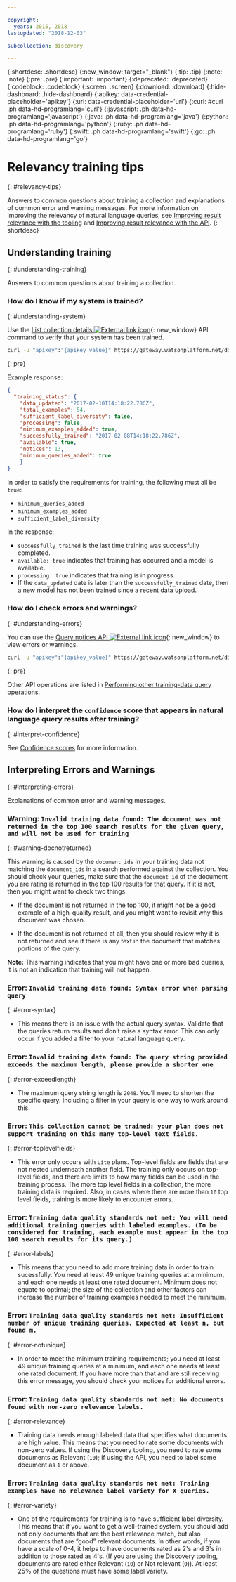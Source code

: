 ```yaml
---

copyright:
  years: 2015, 2018
lastupdated: "2018-12-03"

subcollection: discovery

---
```


{:shortdesc: .shortdesc}
{:new_window: target="_blank"}
{:tip: .tip}
{:note: .note}
{:pre: .pre}
{:important: .important}
{:deprecated: .deprecated}
{:codeblock: .codeblock}
{:screen: .screen}
{:download: .download}
{:hide-dashboard: .hide-dashboard}
{:apikey: data-credential-placeholder='apikey'} 
{:url: data-credential-placeholder='url'}
{:curl: #curl .ph data-hd-programlang='curl'}
{:javascript: .ph data-hd-programlang='javascript'}
{:java: .ph data-hd-programlang='java'}
{:python: .ph data-hd-programlang='python'}
{:ruby: .ph data-hd-programlang='ruby'}
{:swift: .ph data-hd-programlang='swift'}
{:go: .ph data-hd-programlang='go'}

# Relevancy training tips
{: #relevancy-tips}

 Answers to common questions about training a collection and explanations of common error and warning messages. For more information on improving the relevancy of natural language queries, see [Improving result relevance with the tooling](/docs/services/discovery/train-tooling.html) and [Improving result relevance with the API](/docs/services/discovery/train.html).
{: shortdesc}

## Understanding training
{: #understanding-training}

Answers to common questions about training a collection.

### How do I know if my system is trained?
{: #understanding-system}

Use the [List collection details ![External link icon](../../icons/launch-glyph.svg "External link icon")](https://{DomainName}/apidocs/discovery#get-collection-details){: new_window} API command to verify that your system has been trained.  

```bash
curl -u "apikey":"{apikey_value}" https://gateway.watsonplatform.net/discovery/api/v1/environments/{environment_id}/collections/{collection_id}?version=2017-11-07"
```
{: pre}

Example response:

```json
{
  "training_status": {
    "data_updated": "2017-02-10T14:18:22.786Z",
    "total_examples": 54,
    "sufficient_label_diversity": false,
    "processing": false,
    "minimum_examples_added": true,
    "successfully_trained": "2017-02-08T14:18:22.786Z",
    "available": true,
    "notices": 13,
    "minimum_queries_added": true    
    }
}
```

In order to satisfy the requirements for training, the following must all be `true`:
- `minimum_queries_added`
- `minimum_examples_added`
- `sufficient_label_diversity`   

In the response:
- `successfully_trained` is the last time training was successfully completed. 
- `available: true` indicates that training has occurred and a model is available.
- `processing: true` indicates that training is in progress.
-  If the `data_updated` date is later than the `successfully_trained` date, then a new model has not been trained since a recent data upload.  

### How do I check errors and warnings?
{: #understanding-errors}

You can use the [Query notices API ![External link icon](../../icons/launch-glyph.svg "External link icon")](https://{DomainName}/apidocs/discovery#query-system-notices){: new_window} to view errors or warnings.  

```bash
curl -u "apikey":"{apikey_value}" https://gateway.watsonplatform.net/discovery/api/v1/environments/{environment_id}/collections/{collection_id}/notices?version=2017-11-07"
```
{: pre}

Other API operations are listed in [Performing other training-data query operations](/docs/services/discovery/train.html#training-data-operations).

### How do I interpret the `confidence` score that appears in natural language query results after training?
{: #interpret-confidence}

See [Confidence scores](/docs/services/discovery/train-tooling.html#confidence) for more information.  

## Interpreting Errors and Warnings
{: #interpreting-errors}

Explanations of common error and warning messages.

### Warning: `Invalid training data found: The document was not returned in the top 100 search results for the given query, and will not be used for training`
{: #warning-docnotreturned}

This warning is caused by the `document_ids` in your training data not matching the `document_ids` in a search performed against the collection. You should check your queries, make sure that the `document_id` of the document you are rating is returned in the top 100 results for that query. If it is not, then you might want to check two things:  

- If the document is not returned in the top 100, it might not be a good example of a high-quality result, and you might want to revisit why this document was chosen.  

- If the document is not returned at all, then you should review why it is not returned and see if there is any text in the document that matches portions of the query.  

**Note:** This warning indicates that you might have one or more bad queries, it is not an indication that training will not happen.  

### Error: `Invalid training data found: Syntax error when parsing query`
{: #error-syntax}

- This means there is an issue with the actual query syntax. Validate that the queries return results and don’t raise a syntax error. This can only occur if you added a filter to your natural language query.

### Error: `Invalid training data found: The query string provided exceeds the maximum length, please provide a shorter one`
{: #error-exceedlength}

- The maximum query string length is `2048`. You’ll need to shorten the specific query. Including a filter in your query is one way to work around this.  

### Error: `This collection cannot be trained: your plan does not support training on this many top-level text fields.`
{: #error-toplevelfields}

- This error only occurs with `Lite` plans. Top-level fields are fields that are not nested underneath another field. The training only occurs on top-level fields, and there are limits to how many fields can be used in the training process. The more top level fields in a collection, the more training data is required. Also, in cases where there are more than `10` top level fields, training is more likely to encounter errors. 

### Error: `Training data quality standards not met: You will need additional training queries with labeled examples. (To be considered for training, each example must appear in the top 100 search results for its query.)`
{: #error-labels}

- This means that you need to add more training data in order to train sucessfully. You need at least 49 unique training queries at a minimum, and each one needs at least one rated document. Minimum does not equate to optimal; the size of the collection and other factors can increase the number of training examples needed to meet the minimum.  

### Error: `Training data quality standards not met: Insufficient number of unique training queries. Expected at least n, but found m.`
{: #error-notunique}

- In order to meet the minimum training requirements; you need at least 49 unique training queries at a minimum, and each one needs at least one rated document. If you have more than that and are still receiving this error message, you should check your notices for additional errors.  

### Error: `Training data quality standards not met: No documents found with non-zero relevance labels.`
{: #error-relevance}

- Training data needs enough labeled data that specifies what documents are high value. This means that you need to rate some documents with non-zero values. If using the Discovery tooling, you need to rate some documents as Relevant (`10`); if using the API, you need to label some document as `1` or above.   

### Error: `Training data quality standards not met: Training examples have no relevance label variety for X queries.`
{: #error-variety}

- One of the requirements for training is to have sufficient label diversity. This means that if you want to get a well-trained system, you should add not only documents that are the best relevance match, but also documents that are “good” relevant documents. In other words, if you have a scale of 0-4, it helps to have documents rated as 2's and 3's in addition to those rated as 4's. (If you are using the Discovery tooling, documents are rated either Relevant (`10`) or Not relevant (`0`)). At least 25% of the questions must have some label variety.   
